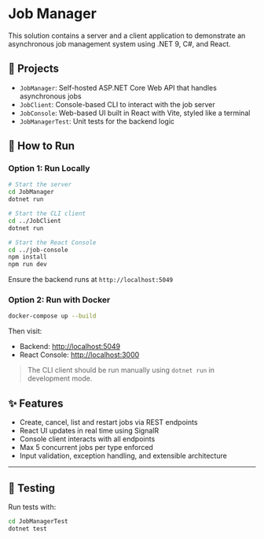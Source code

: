 # Job Manager

This solution contains a server and a client application to demonstrate an asynchronous job management system using .NET 9, C#, and React.

## 📁 Projects

- `JobManager`: Self-hosted ASP.NET Core Web API that handles asynchronous jobs
- `JobClient`: Console-based CLI to interact with the job server
- `JobConsole`: Web-based UI built in React with Vite, styled like a terminal
- `JobManagerTest`: Unit tests for the backend logic

## 🚀 How to Run

### Option 1: Run Locally

```bash
# Start the server
cd JobManager
dotnet run

# Start the CLI client
cd ../JobClient
dotnet run

# Start the React Console
cd ../job-console
npm install
npm run dev
```

Ensure the backend runs at `http://localhost:5049`

### Option 2: Run with Docker

```bash
docker-compose up --build
```

Then visit:

- Backend: [http://localhost:5049](http://localhost:5049)
- React Console: [http://localhost:3000](http://localhost:3000)

> The CLI client should be run manually using `dotnet run` in development mode.

## ✨ Features

- Create, cancel, list and restart jobs via REST endpoints
- React UI updates in real time using SignalR
- Console client interacts with all endpoints
- Max 5 concurrent jobs per type enforced
- Input validation, exception handling, and extensible architecture

---

## 🧪 Testing

Run tests with:

```bash
cd JobManagerTest
dotnet test
```
